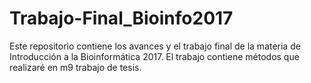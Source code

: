 # Trabajo-Final_Bioinfo2017
Este repositorio contiene los avances y el trabajo final de la materia de Introducción a la Bioinformática 2017.
El trabajo contiene métodos que realizaré en m9 trabajo de tesis.
